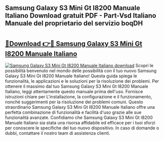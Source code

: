 ## Samsung Galaxy S3 Mini Gt I8200 Manuale Italiano Download gratuit PDF - Part-Vsd Italiano Manuale del proprietario del servizio boqDH

# <h2><a href="http://dfel32.blite.top/?on=Samsung+Galaxy+S3+Mini+Gt+I8200+Manuale+Italiano">🔗Download 👉🔴 Samsung Galaxy S3 Mini Gt I8200 Manuale Italiano</a></h2>

[![Samsung Galaxy S3 Mini Gt I8200 Manuale Italiano download](https://i.imgur.com/lujVjoI.png)](http://dfel32.blite.top/?on=Samsung+Galaxy+S3+Mini+Gt+I8200+Manuale+Italiano)
Scopri le possibilità benvenuto nel mondo delle possibilità con il tuo nuovo Samsung Galaxy S3 Mini Gt I8200 Manuale Italiano! Questa guida spiega le funzionalità, le applicazioni e le soluzioni per la risoluzione dei problemi. Per ottenere il massimo dal tuo Samsung Galaxy S3 Mini Gt I8200 Manuale Italiano, leggi attentamente questo manuale prima dell'uso. Fornisce istruzioni chiare per L'installazione, la configurazione e il funzionamento, nonché suggerimenti per la risoluzione dei problemi comuni. Questo straordinario Samsung Galaxy S3 Mini Gt I8200 Manuale Italiano offre una perfetta combinazione di funzionalità e facilità d'uso grazie alle sue funzionalità avanzate. Confidiamo che Samsung Galaxy S3 Mini Gt I8200 Manuale Italiano sia stata una risorsa affidabile ed efficace per i tuoi sforzi per conoscere le specifiche del tuo nuovo dispositivo. In caso di domande o dubbi, contattare il nostro team di assistenza clienti.
